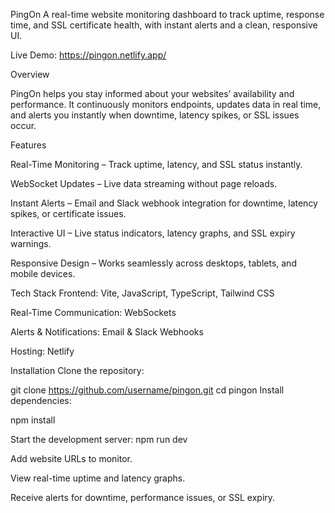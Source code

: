 PingOn
A real-time website monitoring dashboard to track uptime, response time, and SSL certificate health, with instant alerts and a clean, responsive UI.

Live Demo: <https://pingon.netlify.app/>

Overview

PingOn helps you stay informed about your websites’ availability and performance. It continuously monitors endpoints, updates data in real time, and alerts you instantly when downtime, latency spikes, or SSL issues occur.

Features

Real-Time Monitoring – Track uptime, latency, and SSL status instantly.

WebSocket Updates – Live data streaming without page reloads.

Instant Alerts – Email and Slack webhook integration for downtime, latency spikes, or certificate issues.

Interactive UI – Live status indicators, latency graphs, and SSL expiry warnings.

Responsive Design – Works seamlessly across desktops, tablets, and mobile devices.

Tech Stack
Frontend: Vite, JavaScript, TypeScript, Tailwind CSS

Real-Time Communication: WebSockets

Alerts & Notifications: Email & Slack Webhooks

Hosting: Netlify

Installation
Clone the repository:




git clone https://github.com/username/pingon.git
cd pingon
Install dependencies:

npm install

Start the development server:
npm run dev

Add website URLs to monitor.

View real-time uptime and latency graphs.

Receive alerts for downtime, performance issues, or SSL expiry.
